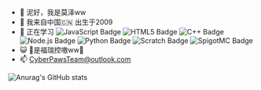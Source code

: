 - :wave: 泥好，我是莫泽ww
- :star2: 我来自中国:cn: 出生于2009 
- 🌱 正在学习 ![JavaScript Badge](https://img.shields.io/badge/JavaScript-F7DF1E?logo=javascript&logoColor=000&style=flat) ![HTML5 Badge](https://img.shields.io/badge/HTML5-E34F26?logo=html5&logoColor=fff&style=flat) ![C++ Badge](https://img.shields.io/badge/C%2B%2B-00599C?logo=cplusplus&logoColor=fff&style=flat) ![Node.js Badge](https://img.shields.io/badge/Node.js-5FA04E?logo=nodedotjs&logoColor=fff&style=flat) ![Python Badge](https://img.shields.io/badge/Python-3776AB?logo=python&logoColor=fff&style=flat) ![Scratch Badge](https://img.shields.io/badge/Scratch-4D97FF?logo=scratch&logoColor=fff&style=flat) ![SpigotMC Badge](https://img.shields.io/badge/SpigotMC-ED8106?logo=spigotmc&logoColor=fff&style=flat)
- :smiley_cat: :paw_prints:是福瑞控嗷ww:paw_prints:
- :mailbox: CyberPawsTeam@outlook.com

![Anurag's GitHub stats](https://github-readme-stats.vercel.app/api?username=Pisces-Moze&show_icons=true&theme=radical)

